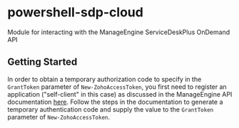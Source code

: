 # powershell-sdp-cloud
Module for interacting with the ManageEngine ServiceDeskPlus OnDemand API

## Getting Started
In order to obtain a temporary authorization code to specify in the `GrantToken` parameter of `New-ZohoAccessToken`, you first need to register an application ("self-client" in this case) as discussed in the ManageEngine API documentation [here](https://www.manageengine.com/products/service-desk/sdpod-v3-api/SDPOD-V3-API.html#authorization-request). Follow the steps in the documentation to generate a temporary authentication code and supply the value to the `GrantToken` parameter of `New-ZohoAccessToken`.
